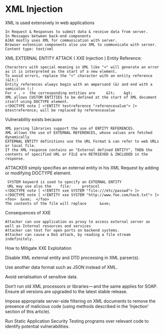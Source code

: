  XML Injection
==============================================================================
XML is used extensively in web applications

    In Request & Responses to submit data & receive data from server.
    In Messages between back-end components
    AJAX mostly uses XML for communication with server.
    Browser extension components also use XML to communicate with server.
    Content type: text/xml

XML EXTERNAL ENTITY ATTACK ( XXE Injection )
Entity Reference:  

    Characters with special meaning in XML like "<" will generate an error as it is interpreted as the start of a new element. 
    To avoid errors, replace the "<" character with an entity reference (&lt;)
    Entity references always begin with an ampersand (&) and end with a semicolon (;)
    For < , >  the corresponding entities are     &lt;    &gt;
    XML allows CUSTOM ENTITIES to be defined at the start of XML document itself using DOCTYPE element.
    <!DOCTYPE note [ <!ENTITY testreference "referencevalue"> ]>
    &testreference; will be replaced by referencevalue

Vulnerability exists because 

    XML parsing libraries support the use of ENTITY REFERENCES.
    XML allows the use of EXTERNAL REFERENCES, whose values are fetched dynamically
    EXTERNAL ENTITY definitions use the URL Format & can refer to web URLs or local file.
    If the XML response contains an "External defined ENTITY", THEN the contents of specified URL or FILE are RETRIEVED & INCLUDED in the response.

ATTACKER simply specifies an external entity in his XML Request by adding or modifying DOCTYPE element.

     SYSTEM keyword is used to specify an EXTERNAL ENTITY
     URL may use also the    file:     protocol
    <!DOCTYPE note [ <!ENTITY xxe SYSTEM "file:///etc/passwd"> ]>
    <!DOCTYPE note [ <!ENTITY xxe SYSTEM "http://www.foo.com/hack.txt"> ]>
    <foo>  &xxe;  </foo> 
    The contents of the file will replace      &xxe;

Consequences of XXE

    Attacker can use application as proxy to access external server as well as Internal resources and services
    Attacker can test for open ports on backend systems.
    Attacker can cause a DoS attack, by reading a file stream indefinitely.
    
    
How to Mitigate XXE Exploitation

Disable XML external entity and DTD processing in XML parser(s).

Use another data format such as JSON instead of XML.

Avoid serialisation of sensitive data.

Don’t run old XML processors or libraries — and the same applies for SOAP. Ensure all versions are upgraded to the latest stable release.

Impose appropriate server-side filtering on XML documents to remove the presence of malicious code (using methods described in the ‘Injection’ section of this article).

Run Static Application Security Testing programs over relevant code to identify potential vulnerabilities.
